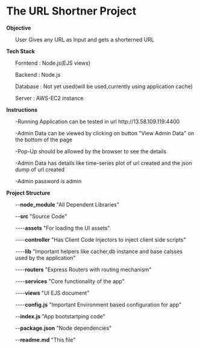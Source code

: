 # The URL Shortner Project
<b>Objective</b>
<ul> User Gives any URL as Input and gets a shorterned URL</ul>
<b>Tech Stack</b>
<ul>Forntend : Node.js(EJS views)</ul>
<ul>Backend : Node.js</ul>
<ul>Database : Not yet used(will be used,currently using application cache)</ul> 
<ul>Server : AWS-EC2 instance</ul>
<b>Instructions</b>
<ul>-Running Application can be tested in url http://13.58.109.119:4400</ul>
<ul>-Admin Data can be viewed by clicking on button "View Admin Data" on the bottom of the page</ul>
<ul>-Pop-Up should be allowed by the browser to see the details</ul>
<ul>-Admin Data has details like time-series plot of url created and the json dump of url created</ul>
<ul>-Admin password is admin</ul>
<b>Project Structure</b>
<ul>--<b>node_module</b>   "All Dependent Libraries"</ul>
<ul>--<b>src</b>   "Source Code"</ul>
<ul>----<b>assets</b>   "For loading the UI assets"</ul>
<ul>----<b>controller</b>   "Has Client Code Injectors to inject client side scripts"</ul>
<ul>----<b>lib</b>   "Important helpers like cacher,db instance and base calsses used by the application"</ul>
<ul>----<b>routers</b>   "Express Routers with routing mechanism"</ul>
<ul>----<b>services</b>   "Core functionality of the app"</ul>
<ul>----<b>views</b>   "UI EJS document"</ul>
<ul>----<b>config.js</b>   "Important Environment based configuration for app"</ul>
<ul>--<b>index.js</b>   "App bootstartping code"</ul>
<ul>--<b>package.json</b>   "Node dependencies"</ul>
<ul>--<b>readme.md</b>   "This file"</ul>

 


